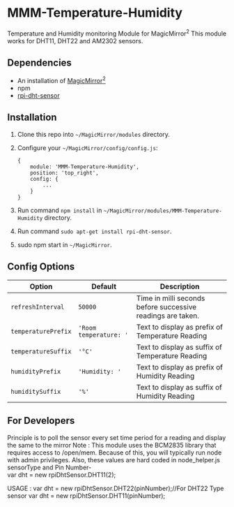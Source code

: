 # MMM-Temperature-Humidity
Temperature and Humidity monitoring Module for MagicMirror<sup>2</sup>
This module works for DHT11, DHT22 and AM2302 sensors.

## Dependencies
  * An installation of [MagicMirror<sup>2</sup>](https://github.com/MichMich/MagicMirror)
  * npm
  * [rpi-dht-sensor](https://www.npmjs.com/package/rpi-dht-sensor)

## Installation
 1. Clone this repo into `~/MagicMirror/modules` directory.
 2. Configure your `~/MagicMirror/config/config.js`:

    ```
    {
        module: 'MMM-Temperature-Humidity',
        position: 'top_right',
        config: {
            ...
        }
    }
    ```
 3. Run command `npm install` in `~/MagicMirror/modules/MMM-Temperature-Humidity` directory.
 4. Run command `sudo apt-get install rpi-dht-sensor`.
 5. sudo npm start in `~/MagicMirror`.

## Config Options
| **Option** | **Default** | **Description** |
| --- | --- | --- |
| `refreshInterval` | `50000` | Time in milli seconds before successive readings are taken. |
| `temperaturePrefix` | `'Room temperature: '` | Text to display as prefix of Temperature Reading |
| `temperatureSuffix` | `'°C'` | Text to display as suffix of Temperature Reading |
| `humidityPrefix` | `'Humidity: '` | Text to display as prefix of Humidity Reading |
| `humiditySuffix` | `'%'` | Text to display as suffix of Humidity Reading |

## For Developers
Principle is to poll the sensor every set time period for a reading and display the same to the mirror
Note :  This module uses the BCM2835 library that requires access to /open/mem. Because of this, you will typically run node with admin privileges.
Also, these values are hard coded in node_helper.js
sensorType and Pin Number-  
var dht = new rpiDhtSensor.DHT11(2);

USAGE :
var dht = new rpiDhtSensor.DHT22(pinNumber);//For DHT22 Type sensor
var dht = new rpiDhtSensor.DHT11(pinNumber);
